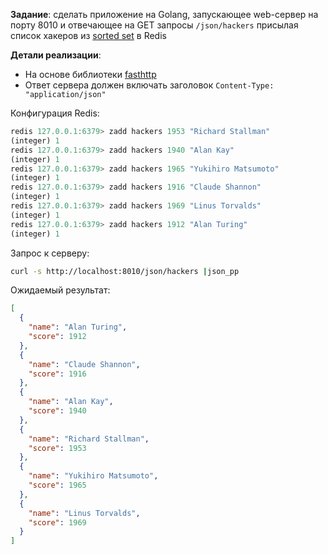 **Задание**: сделать приложение на Golang, запускающее web-сервер на порту 8010 и отвечающее 
на GET запросы `/json/hackers` присылая список хакеров из [sorted set](https://redis.io/topics/data-types) в Redis

**Детали реализации**:

- На основе библиотеки [fasthttp](https://github.com/valyala/fasthttp)
- Ответ сервера должен включать заголовок `Content-Type: "application/json"`

Конфигурация Redis:

```jsx
redis 127.0.0.1:6379> zadd hackers 1953 "Richard Stallman"  
(integer) 1                                                 
redis 127.0.0.1:6379> zadd hackers 1940 "Alan Kay"          
(integer) 1                                                 
redis 127.0.0.1:6379> zadd hackers 1965 "Yukihiro Matsumoto"
(integer) 1                                                 
redis 127.0.0.1:6379> zadd hackers 1916 "Claude Shannon"    
(integer) 1                                                 
redis 127.0.0.1:6379> zadd hackers 1969 "Linus Torvalds"    
(integer) 1                                                 
redis 127.0.0.1:6379> zadd hackers 1912 "Alan Turing"
(integer) 1
```

Запрос к серверу:

```bash
curl -s http://localhost:8010/json/hackers |json_pp
```

Ожидаемый результат:

```json
[
  {
    "name": "Alan Turing",
    "score": 1912
  },
  {
    "name": "Claude Shannon",
    "score": 1916
  },
  {
    "name": "Alan Kay",
    "score": 1940
  },
  {
    "name": "Richard Stallman",
    "score": 1953
  },
  {
    "name": "Yukihiro Matsumoto",
    "score": 1965
  },
  {
    "name": "Linus Torvalds",
    "score": 1969
  }
]
```